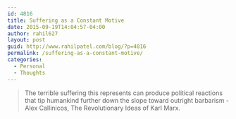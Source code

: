```yaml
---
id: 4816
title: Suffering as a Constant Motive
date: 2015-09-19T14:04:57-04:00
author: rahil627
layout: post
guid: http://www.rahilpatel.com/blog/?p=4816
permalink: /suffering-as-a-constant-motive/
categories:
  - Personal
  - Thoughts
---
```

<blockquote>The terrible suffering this represents can produce political reactions that tip humankind further down the slope toward outright barbarism - Alex Callinicos, The Revolutionary Ideas of Karl Marx.</blockquote>